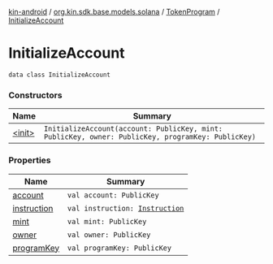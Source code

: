 [kin-android](../../../index.md) / [org.kin.sdk.base.models.solana](../../index.md) / [TokenProgram](../index.md) / [InitializeAccount](./index.md)

# InitializeAccount

`data class InitializeAccount`

### Constructors

| Name | Summary |
|---|---|
| [&lt;init&gt;](-init-.md) | `InitializeAccount(account: PublicKey, mint: PublicKey, owner: PublicKey, programKey: PublicKey)` |

### Properties

| Name | Summary |
|---|---|
| [account](account.md) | `val account: PublicKey` |
| [instruction](instruction.md) | `val instruction: `[`Instruction`](../../-instruction/index.md) |
| [mint](mint.md) | `val mint: PublicKey` |
| [owner](owner.md) | `val owner: PublicKey` |
| [programKey](program-key.md) | `val programKey: PublicKey` |
